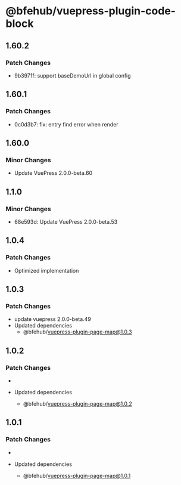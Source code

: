 # @bfehub/vuepress-plugin-code-block

## 1.60.2

### Patch Changes

- 9b3971f: support baseDemoUrl in global config

## 1.60.1

### Patch Changes

- 0c0d3b7: fix: entry find error when render

## 1.60.0

### Minor Changes

- Update VuePress 2.0.0-beta.60

## 1.1.0

### Minor Changes

- 68e593d: Update VuePress 2.0.0-beta.53

## 1.0.4

### Patch Changes

- Optimized implementation

## 1.0.3

### Patch Changes

- update vuepress 2.0.0-beta.49
- Updated dependencies
  - @bfehub/vuepress-plugin-page-map@1.0.3

## 1.0.2

### Patch Changes

-

- Updated dependencies
  - @bfehub/vuepress-plugin-page-map@1.0.2

## 1.0.1

### Patch Changes

-

- Updated dependencies
  - @bfehub/vuepress-plugin-page-map@1.0.1
